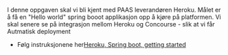 I denne oppgaven skal vi bli kjent med PAAS leverandøren Heroku. Målet er å få en "Hello world" spring booot applikasjon opp å kjøre 
på platformen. Vi skal senere se på integrasjon mellom Heroku og Concourse - slik at vi får Autmatisk deployment

* Følg instruksjonene her[Heroku, Spring boot, getting started](https://devcenter.heroku.com/articles/deploying-spring-boot-apps-to-heroku)

